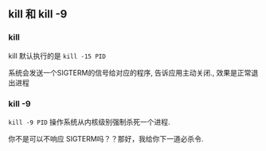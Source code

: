 ## kill 和 kill -9

### kill

kill  默认执行的是 `kill -15 PID`

系统会发送一个SIGTERM的信号给对应的程序,  告诉应用主动关闭., 效果是正常退出进程



### kill -9

`kill -9 PID` 操作系统从内核级别强制杀死一个进程.

你不是可以不响应 SIGTERM吗？？那好，我给你下一道必杀令.


